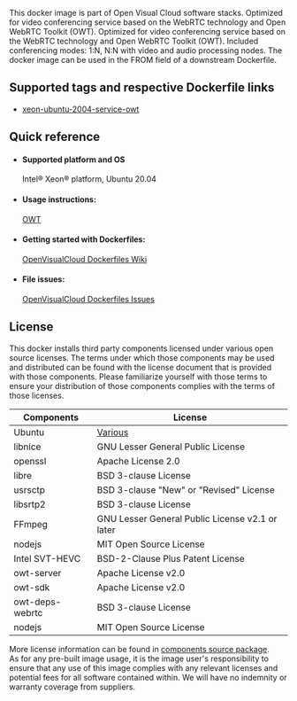 This docker image is part of Open Visual Cloud software stacks. Optimized for video conferencing service based on the WebRTC technology and Open WebRTC Toolkit (OWT). Optimized for video conferencing service based on the WebRTC technology and Open WebRTC Toolkit (OWT). Included conferencing modes: 1:N, N:N with video and audio processing nodes. The docker image can be used in the FROM field of a downstream Dockerfile. 

## Supported tags and respective Dockerfile links
 - [xeon-ubuntu-2004-service-owt](https://github.com/OpenVisualCloud/Dockerfiles/blob/master/Xeon/ubuntu-20.04/service/owt/Dockerfile)

## Quick reference
- #### Supported platform and OS
  Intel&reg; Xeon&reg; platform, Ubuntu 20.04

- #### Usage instructions:
  [OWT](https://github.com/OpenVisualCloud/Dockerfiles/blob/master/doc/owt.md)	


- #### Getting started with Dockerfiles:
  [OpenVisualCloud Dockerfiles Wiki](https://github.com/OpenVisualCloud/Dockerfiles/wiki)

- #### File issues:
  [OpenVisualCloud Dockerfiles Issues](https://github.com/OpenVisualCloud/Dockerfiles/issues)


## License
This docker installs third party components licensed under various open source licenses.  The terms under which those components may be used and distributed can be found with the license document that is provided with those components.  Please familiarize yourself with those terms to ensure your distribution of those components complies with the terms of those licenses.


| Components | License |
| ----- | ----- |
|Ubuntu| [Various](https://hub.docker.com/_/ubuntu) |
|libnice|GNU Lesser General Public License|
|openssl|Apache License 2.0|
|libre|BSD 3-clause License|
|usrsctp|BSD 3-clause "New" or "Revised" License|
|libsrtp2|BSD 3-clause License|
|FFmpeg|GNU Lesser General Public License v2.1 or later|
|nodejs| MIT Open Source License|
|Intel SVT-HEVC|BSD-2-Clause Plus Patent License|
|owt-server|Apache License v2.0|
|owt-sdk|Apache License v2.0|
|owt-deps-webrtc|BSD 3-clause License|
|nodejs| MIT Open Source License|


More license information can be found in [components source package](https://github.com/OpenVisualCloud/Dockerfiles-Resources).   
As for any pre-built image usage, it is the image user's responsibility to ensure that any use of this image complies with any relevant licenses and potential fees for all software contained within. We will have no indemnity or warranty coverage from suppliers.
